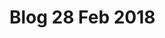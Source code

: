 # Blog 28 Feb 2018

[logo]: https://gitlab.computing.dcu.ie/craigd2/2018-CA326-dcraig-XWindowManager/blob/master/blog/Screenshot_20180228_130042.png